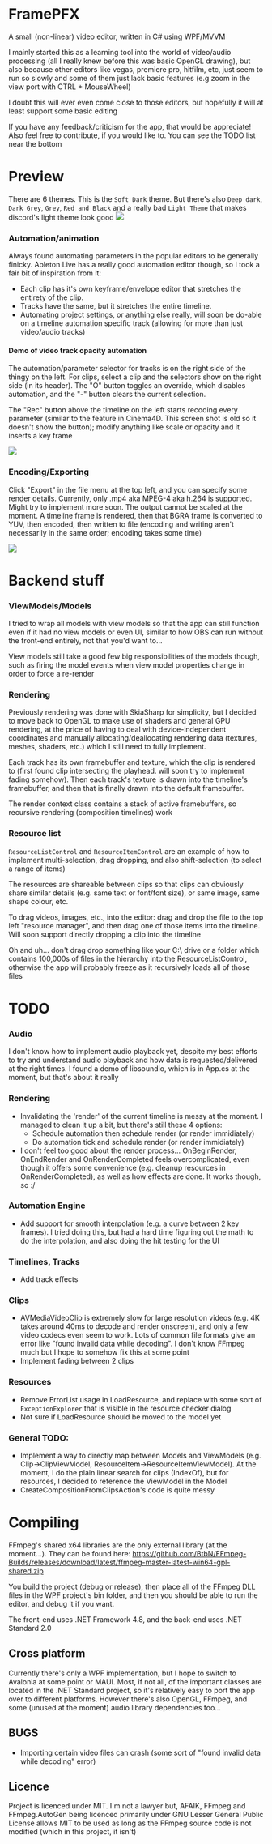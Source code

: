# FramePFX
A small (non-linear) video editor, written in C# using WPF/MVVM

I mainly started this as a learning tool into the world of video/audio processing (all I really knew before this was basic OpenGL drawing), but also because other editors like vegas, premiere pro, hitfilm, etc, just seem to run so slowly and some of them just lack basic features (e.g zoom in the view port with CTRL + MouseWheel)

I doubt this will ever even come close to those editors, but hopefully it will at least support some basic editing

If you have any feedback/criticism for the app, that would be appreciate! Also feel free to contribute, if you would like to. You can see the TODO list near the bottom

# Preview
There are 6 themes. This is the `Soft Dark` theme. But there's also `Deep dark`, `Dark Grey`, `Grey`, `Red and Black` and a really bad `Light Theme` that makes discord's light theme look good
![](FramePFX.WPF_2023-09-22_22.08.29.png)

### Automation/animation
Always found automating parameters in the popular editors to be generally finicky. Ableton Live has a really good automation editor though, so I took a fair bit of inspiration from it:
- Each clip has it's own keyframe/envelope editor that stretches the entirety of the clip. 
- Tracks have the same, but it stretches the entire timeline. 
- Automating project settings, or anything else really, will soon be do-able on a timeline automation specific track (allowing for more than just video/audio tracks)

#### Demo of video track opacity automation
The automation/parameter selector for tracks is on the right side of the thingy on the left. For clips, select a clip and the selectors show on the right side (in its header). The "O" button toggles an override, which disables automation, and the "-" button clears the current selection. 

The "Rec" button above the timeline on the left starts recoding every parameter (similar to the feature in Cinema4D. This screen shot is old so it doesn't show the button); modify anything like scale or opacity and it inserts a key frame

![](FramePFX_2023-06-21_03.33.35.png)

### Encoding/Exporting
Click "Export" in the file menu at the top left, and you can specify some render details. Currently, only .mp4 aka MPEG-4 aka h.264 is supported. Might try to implement more soon. The output cannot be scaled at the moment. A timeline frame is rendered, then that BGRA frame is converted to YUV, then encoded, then written to file (encoding and writing aren't necessarily in the same order; encoding takes some time)

![](FramePFX_2023-06-23_03.20.48.png)

# Backend stuff

### ViewModels/Models 
I tried to wrap all models with view models so that the app can still function even if it had no view models or even UI, 
similar to how OBS can run without the front-end entirely, not that you'd want to...

View models still take a good few big responsibilities of the models though, such as firing the model events when view model properties change in order to force a re-render

### Rendering
Previously rendering was done with SkiaSharp for simplicity, but I decided to move back to OpenGL to make use of shaders and general GPU rendering, at the price of having to deal with device-independent coordinates and manually allocating/deallocating rendering data (textures, meshes, shaders, etc.) which I still need to fully implement.

Each track has its own framebuffer and texture, which the clip is rendered to (first found clip intersecting the playhead. will soon try to implement fading somehow). 
Then each track's texture is drawn into the timeline's framebuffer, and then that is finally drawn into the default framebuffer. 

The render context class contains a stack of active framebuffers, so recursive rendering (composition timelines) work

### Resource list
`ResourceListControl` and `ResourceItemControl` are an example of how to implement multi-selection, drag dropping, and also shift-selection (to select a range of items)

The resources are shareable between clips so that clips can obviously share similar details (e.g. same text or font/font size), or same image, same shape colour, etc.

To drag videos, images, etc., into the editor: drag and drop the file to the top left "resource manager", and then drag one of those items into the timeline. Will soon support directly dropping a clip into the timeline

Oh and uh... don't drag drop something like your C:\ drive or a folder which contains 100,000s of files in the hierarchy into the ResourceListControl, otherwise the app will probably freeze as it recursively loads all of those files

# TODO
### Audio
I don't know how to implement audio playback yet, despite my best efforts to try and understand audio playback and how data is requested/delivered at the right times. I found a demo of libsoundio, which is in App.cs at the moment, but that's about it really
### Rendering
- Invalidating the 'render' of the current timeline is messy at the moment. I managed to clean it up a bit, but there's still these 4 options:
    - Schedule automation then schedule render (or render immidiately)
    - Do automation tick and schedule render (or render immidiately)
- I don't feel too good about the render process... OnBeginRender, OnEndRender and OnRenderCompleted feels overcomplicated, even though it offers some convenience (e.g. cleanup resources in OnRenderCompleted), as well as how effects are done. It works though, so :/
### Automation Engine
- Add support for smooth interpolation (e.g. a curve between 2 key frames). I tried doing this, but had a hard time figuring out the math to do the interpolation, and also doing the hit testing for the UI
### Timelines, Tracks
- Add track effects
### Clips
- AVMediaVideoClip is extremely slow for large resolution videos (e.g. 4K takes around 40ms to decode and render onscreen), and only a few video codecs even seem to work. Lots of common file formats give an error like "found invalid data while decoding". I don't know FFmpeg much but I hope to somehow fix this at some point
- Implement fading between 2 clips
### Resources
- Remove ErrorList usage in LoadResource, and replace with some sort of `ExceptionExplorer` that is visible in the resource checker dialog
- Not sure if LoadResource should be moved to the model yet
### General TODO:
- Implement a way to directly map between Models and ViewModels (e.g. Clip->ClipViewModel, ResourceItem->ResourceItemViewModel). At the moment, I do the plain linear search for clips (IndexOf), but for resources, I decided to reference the ViewModel in the Model
- CreateCompositionFromClipsAction's code is quite messy

# Compiling
FFmpeg's shared x64 libraries are the only external library (at the moment...). They can be found here: 
https://github.com/BtbN/FFmpeg-Builds/releases/download/latest/ffmpeg-master-latest-win64-gpl-shared.zip

You build the project (debug or release), then place all of the FFmpeg DLL files in the WPF project's bin folder, and then you should be able to run the editor, and debug it if you want. 

The front-end uses .NET Framework 4.8, and the back-end uses .NET Standard 2.0

## Cross platform
Currently there's only a WPF implementation, but I hope to switch to Avalonia at some point or MAUI. Most, if not all, of the important classes are located in the .NET Standard project, so it's relatively easy to port the app over to different platforms. However there's also OpenGL, FFmpeg, and some (unused at the moment) audio library dependencies too...

## BUGS
- Importing certain video files can crash (some sort of "found invalid data while decoding" error)
## Licence
Project is licenced under MIT. I'm not a lawyer but, AFAIK, FFmpeg and FFmpeg.AutoGen being licenced primarily under GNU Lesser General Public License allows MIT to be used as long as the FFmpeg source code is not modified (which in this project, it isn't)
